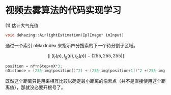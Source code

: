 # 视频去雾算法的代码实现学习  

(1) 估计大气光值 

```cpp
void dehazing::AirlightEstimation(IplImage* imInput)
```

通过一个索引 nMaxIndex 来指示四分搜索的下一个待分割子区域。  

$$\parallel (I_r(p), I_g(p), I_b(p)) - (255, 255, 255)\parallel$$


```cpp
position = nY*nStep+nX*3;
nDistance = (255-img[position])^2) + (255-img[position+1])^2 +(255-img[position+2])^2;
```

既然这个距离只是用来相互比较以确定最小距离的像素点（并不是直接使用这个距离值），那就没必要开根号了。  

